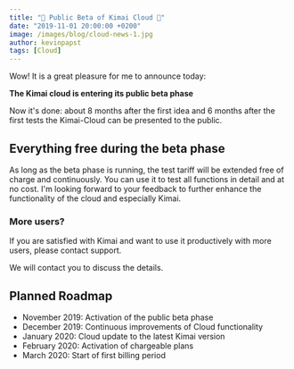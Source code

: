 ```yaml
---
title: "🎉 Public Beta of Kimai Cloud 🎉"
date: "2019-11-01 20:00:00 +0200"
image: /images/blog/cloud-news-1.jpg
author: kevinpapst
tags: [Cloud]
---
```


Wow! It is a great pleasure for me to announce today:

**The Kimai cloud is entering its public beta phase**

Now it's done: about 8 months after the first idea and 6 months after the first tests the Kimai-Cloud can be presented to the public.

## Everything free during the beta phase

As long as the beta phase is running, the test tariff will be extended free of charge and continuously. You can use it to test all functions in detail and at no cost. I'm looking forward to your feedback to further enhance the functionality of the cloud and especially Kimai.

### More users?

If you are satisfied with Kimai and want to use it productively with more users, please contact support. 

We will contact you to discuss the details.

## Planned Roadmap 

- November 2019: Activation of the public beta phase
- December 2019: Continuous improvements of Cloud functionality
- January 2020: Cloud update to the latest Kimai version
- February 2020: Activation of chargeable plans
- March 2020: Start of first billing period
